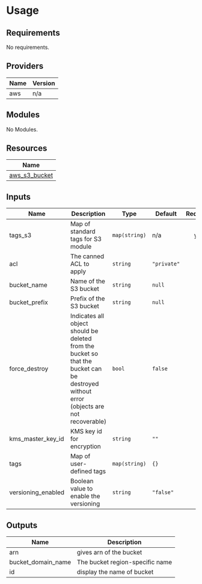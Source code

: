 # Usage

<!--- BEGIN_TF_DOCS --->
## Requirements

No requirements.

## Providers

| Name | Version |
|------|---------|
| aws | n/a |

## Modules

No Modules.

## Resources

| Name |
|------|
| [aws_s3_bucket](https://registry.terraform.io/providers/hashicorp/aws/latest/docs/resources/s3_bucket) |

## Inputs

| Name | Description | Type | Default | Required |
|------|-------------|------|---------|:--------:|
| tags\_s3 | Map of standard tags for S3 module | `map(string)` | n/a | yes |
| acl | The canned ACL to apply | `string` | `"private"` | no |
| bucket\_name | Name of the S3 bucket | `string` | `null` | no |
| bucket\_prefix | Prefix of the S3 bucket | `string` | `null` | no |
| force\_destroy | Indicates all object should be deleted from the bucket so that the bucket can be destroyed without error (objects are not recoverable) | `bool` | `false` | no |
| kms\_master\_key\_id | KMS key id for encryption | `string` | `""` | no |
| tags | Map of user-defined tags | `map(string)` | `{}` | no |
| versioning\_enabled | Boolean value to enable the versioning | `string` | `"false"` | no |

## Outputs

| Name | Description |
|------|-------------|
| arn | gives arn of the bucket |
| bucket\_domain\_name | The bucket region-specific name |
| id | display the name of bucket |

<!--- END_TF_DOCS --->

